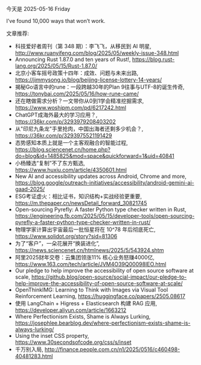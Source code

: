 今天是 2025-05-16 Friday

I’ve found 10,000 ways that won’t work.

文章推荐:
- 科技爱好者周刊（第 348 期）：李飞飞，从移民到 AI 明星, http://www.ruanyifeng.com/blog/2025/05/weekly-issue-348.html
- Announcing Rust 1.87.0 and ten years of Rust!, https://blog.rust-lang.org/2025/05/15/Rust-1.87.0/
- 北京小客车摇号政策十四年：成效、问题与未来出路, https://jimmysong.io/blog/beijing-license-lottery-14-years/
- 揭秘Go语言中的rune：一段跨越30年的Plan 9往事与UTF-8的诞生传奇, https://tonybai.com/2025/05/16/how-rune-came/
- 还在瞎做需求分析？一文带你从0到1学会精准挖掘需求, https://www.woshipm.com/pd/6217242.html
- ChatGPT成海外最大的学习应用？, https://36kr.com/p/3293979208403202
- 从&quot;印尼九条龙&quot;手里抢肉，中国出海者还剩多少机会？, https://36kr.com/p/3293975521191429
- 态势感知本质上就是一个主客观融合的智能过程, https://blog.sciencenet.cn/home.php?do=blog&id=1485825&mod=space&quickforward=1&uid=40841
- 小杨臻选“复制”不了东方甄选, https://www.huxiu.com/article/4350601.html
- New AI and accessibility updates across Android, Chrome and more, https://blog.google/outreach-initiatives/accessibility/android-gemini-ai-gaad-2025/
- ESG考证虚火：相比证书，知识结构+实战经验更重要, https://m.thepaper.cn/newsDetail_forward_30821745
- Open-sourcing Pyrefly: A faster Python type checker written in Rust, https://engineering.fb.com/2025/05/15/developer-tools/open-sourcing-pyrefly-a-faster-python-type-checker-written-in-rust/
- 物理学家计算出宇宙最后一批恒星将在 10^78 年后彻底死亡, https://www.solidot.org/story?sid=81306
- 为了“客户”，一朵花展开“换装进化”, https://news.sciencenet.cn/htmlnews/2025/5/543924.shtm
- 阿里2025财年交卷：云集团领涨11% 核心业务怒赚4000亿, https://www.163.com/tech/article/JVM4O39Q00098IEO.html
- Our pledge to help improve the accessibility of open source software at scale, https://github.blog/open-source/social-impact/our-pledge-to-help-improve-the-accessibility-of-open-source-software-at-scale/
- OpenThinkIMG: Learning to Think with Images via Visual Tool
  Reinforcement Learning, https://huggingface.co/papers/2505.08617
- 使用 LangChain + Higress + Elasticsearch 构建 RAG 应用, https://developer.aliyun.com/article/1663212
- Where Perfectionism Exists, Shame is Always Lurking, https://josephlee.bearblog.dev/where-perfectionism-exists-shame-is-always-lurking/
- Using the inset CSS property, https://www.30secondsofcode.org/css/s/inset
- 千万别入局, http://finance.people.com.cn/n1/2025/0516/c460498-40481283.html
